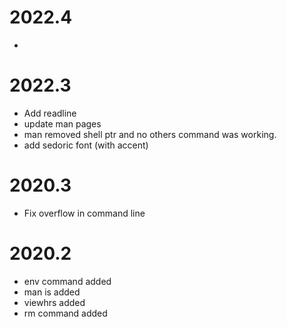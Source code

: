 # 2022.4
*

# 2022.3

* Add readline
* update man pages
* man removed shell ptr and no others command was working.
* add sedoric font (with accent)

# 2020.3

* Fix overflow in command line

# 2020.2

* env command added
* man is added
* viewhrs added
* rm command added
